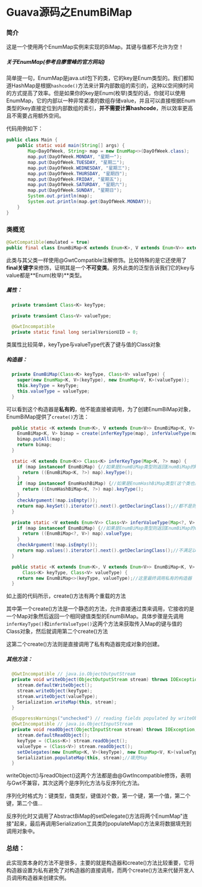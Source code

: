 # Guava源码之EnumBiMap

### 简介

这是一个使用两个EnumMap实例来实现的BiMap。其键与值都不允许为空！

##### 关于EnumMap(参考自廖雪峰的官方网站)

简单提一句，EnumMap是java.util包下的类，它的key是Enum类型的。我们都知道HashMap是根据`hashcode()`方法来计算内部数组的索引的，这种以空间换时间的方式提高了效率。但是如果你的key是Enum(枚举)类型的话，你就可以使用EnumMap，它的内部以一种非常紧凑的数组存储value，并且可以直接根据Enum类型的key直接定位到内部数组的索引，**并不需要计算hashcode**，所以效率更高且不需要占用额外空间。

代码用例如下：

```java
public class Main {
    public static void main(String[] args) {
        Map<DayOfWeek, String> map = new EnumMap<>(DayOfWeek.class);
        map.put(DayOfWeek.MONDAY, "星期一");
        map.put(DayOfWeek.TUESDAY, "星期二");
        map.put(DayOfWeek.WEDNESDAY, "星期三");
        map.put(DayOfWeek.THURSDAY, "星期四");
        map.put(DayOfWeek.FRIDAY, "星期五");
        map.put(DayOfWeek.SATURDAY, "星期六");
        map.put(DayOfWeek.SUNDAY, "星期日");
        System.out.println(map);
        System.out.println(map.get(DayOfWeek.MONDAY));
    }
}

```

### 类概览

```java
@GwtCompatible(emulated = true)
public final class EnumBiMap<K extends Enum<K>, V extends Enum<V>> extends AbstractBiMap<K, V> {
```

此类与其父类一样使用@GwtCompatible注解修饰。比较特殊的是它还使用了**final关键字**来修饰，证明其是一个**不可变类**。另外此类的泛型告诉我们它的key与value都是**Enum(枚举)**类型。

##### 属性：

```java
  private transient Class<K> keyType;

  private transient Class<V> valueType;

  @GwtIncompatible 
  private static final long serialVersionUID = 0;
```

类属性比较简单，keyType与valueType代表了键与值的Class对象

##### 构造器：

```java
  private EnumBiMap(Class<K> keyType, Class<V> valueType) {
    super(new EnumMap<K, V>(keyType), new EnumMap<V, K>(valueType));
    this.keyType = keyType;
    this.valueType = valueType;
  }
```

可以看到这个构造器是**私有的**，他不能直接被调用，为了创建EnumBiMap对象，EnumBiMap提供了`create()`方法：

```java
  public static <K extends Enum<K>, V extends Enum<V>> EnumBiMap<K, V> create(Map<K, V> map) {
    EnumBiMap<K, V> bimap = create(inferKeyType(map), inferValueType(map));//调用另一个create()方法
    bimap.putAll(map);
    return bimap;
  }

  static <K extends Enum<K>> Class<K> inferKeyType(Map<K, ?> map) {
    if (map instanceof EnumBiMap) {//如果是EnumBiMap类型则返回EnumBiMap的keyType
      return ((EnumBiMap<K, ?>) map).keyType();
    }
    if (map instanceof EnumHashBiMap) {//如果是EnumHashBiMap类型(这个类也是AbstractBiMap的实现类)，则返回EnumHashBiMap的keyType
      return ((EnumHashBiMap<K, ?>) map).keyType();
    }
    checkArgument(!map.isEmpty());
    return map.keySet().iterator().next().getDeclaringClass();//都不是则返回键的Class对象
  }

  private static <V extends Enum<V>> Class<V> inferValueType(Map<?, V> map) {
    if (map instanceof EnumBiMap) {//如果是EnumBiMap类型则返回EnumBiMap的valueType
      return ((EnumBiMap<?, V>) map).valueType;
    }
    checkArgument(!map.isEmpty());
    return map.values().iterator().next().getDeclaringClass();//不满足以上条件则返回value的Class对象
  }

  public static <K extends Enum<K>, V extends Enum<V>> EnumBiMap<K, V> create(
      Class<K> keyType, Class<V> valueType) {
    return new EnumBiMap<>(keyType, valueType);//这里最终调用私有的构造器
  }
```

如上面的代码所示，create()方法有两个重载的方法

其中第一个create()方法是一个静态的方法，允许直接通过类来调用，它接收的是一个Map对象然后返回一个相同键值类型的EnumBiMap。具体步骤是先调用`inferKeyType()`和`inferValueType()`这两个方法来获取传入Map的键与值的Class对象，然后就调用第二个create()方法

这第二个create()方法则是直接调用了私有构造器完成对象的创建。

##### 其他方法：

```java
  @GwtIncompatible // java.io.ObjectOutputStream
  private void writeObject(ObjectOutputStream stream) throws IOException {
    stream.defaultWriteObject();
    stream.writeObject(keyType);
    stream.writeObject(valueType);
    Serialization.writeMap(this, stream);
  }

  @SuppressWarnings("unchecked") // reading fields populated by writeObject
  @GwtIncompatible // java.io.ObjectInputStream
  private void readObject(ObjectInputStream stream) throws IOException, ClassNotFoundException {
    stream.defaultReadObject();
    keyType = (Class<K>) stream.readObject();
    valueType = (Class<V>) stream.readObject();
    setDelegates(new EnumMap<K, V>(keyType), new EnumMap<V, K>(valueType));//设置好数据类型，此方法是AbstractBiMap的
    Serialization.populateMap(this, stream);//填充Map
  }
```

writeObject()与readObject()这两个方法都是由@GwtIncompatible修饰，表明与Gwt不兼容，其次这两个是序列化方法与反序列化方法。

序列化时格式为：键类型，值类型，键值对个数，第一个键，第一个值，第二个键，第二个值...

反序列化时又调用了AbstractBiMap的setDelegate()方法将两个EnumMap"连接"起来，最后再调用Serialization工具类的populateMap()方法来将数据填充到调用对象中。

### 总结：

此实现类本身的方法不是很多，主要的就是构造器和create()方法比较重要，它将构造器设置为私有避免了对构造器的直接调用，而两个create()方法来代替开发人员调用构造器来创建实例。